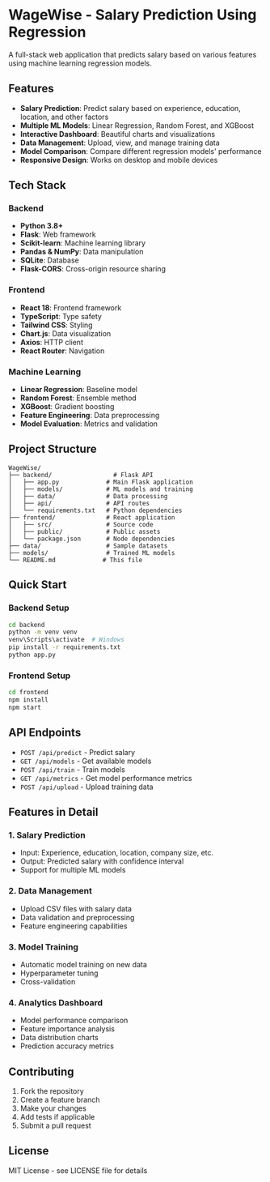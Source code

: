 # WageWise - Salary Prediction Using Regression

A full-stack web application that predicts salary based on various features using machine learning regression models.

## Features

- **Salary Prediction**: Predict salary based on experience, education, location, and other factors
- **Multiple ML Models**: Linear Regression, Random Forest, and XGBoost
- **Interactive Dashboard**: Beautiful charts and visualizations
- **Data Management**: Upload, view, and manage training data
- **Model Comparison**: Compare different regression models' performance
- **Responsive Design**: Works on desktop and mobile devices

## Tech Stack

### Backend
- **Python 3.8+**
- **Flask**: Web framework
- **Scikit-learn**: Machine learning library
- **Pandas & NumPy**: Data manipulation
- **SQLite**: Database
- **Flask-CORS**: Cross-origin resource sharing

### Frontend
- **React 18**: Frontend framework
- **TypeScript**: Type safety
- **Tailwind CSS**: Styling
- **Chart.js**: Data visualization
- **Axios**: HTTP client
- **React Router**: Navigation

### Machine Learning
- **Linear Regression**: Baseline model
- **Random Forest**: Ensemble method
- **XGBoost**: Gradient boosting
- **Feature Engineering**: Data preprocessing
- **Model Evaluation**: Metrics and validation

## Project Structure

```
WageWise/
├── backend/                 # Flask API
│   ├── app.py             # Main Flask application
│   ├── models/            # ML models and training
│   ├── data/              # Data processing
│   ├── api/               # API routes
│   └── requirements.txt   # Python dependencies
├── frontend/              # React application
│   ├── src/               # Source code
│   ├── public/            # Public assets
│   └── package.json       # Node dependencies
├── data/                  # Sample datasets
├── models/                # Trained ML models
└── README.md             # This file
```

## Quick Start

### Backend Setup
```bash
cd backend
python -m venv venv
venv\Scripts\activate  # Windows
pip install -r requirements.txt
python app.py
```

### Frontend Setup
```bash
cd frontend
npm install
npm start
```

## API Endpoints

- `POST /api/predict` - Predict salary
- `GET /api/models` - Get available models
- `POST /api/train` - Train models
- `GET /api/metrics` - Get model performance metrics
- `POST /api/upload` - Upload training data

## Features in Detail

### 1. Salary Prediction
- Input: Experience, education, location, company size, etc.
- Output: Predicted salary with confidence interval
- Support for multiple ML models

### 2. Data Management
- Upload CSV files with salary data
- Data validation and preprocessing
- Feature engineering capabilities

### 3. Model Training
- Automatic model training on new data
- Hyperparameter tuning
- Cross-validation

### 4. Analytics Dashboard
- Model performance comparison
- Feature importance analysis
- Data distribution charts
- Prediction accuracy metrics

## Contributing

1. Fork the repository
2. Create a feature branch
3. Make your changes
4. Add tests if applicable
5. Submit a pull request

## License

MIT License - see LICENSE file for details 